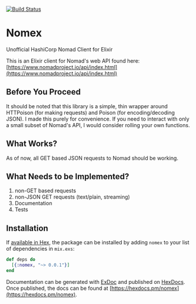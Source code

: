 [![Build Status](https://travis-ci.org/neojin/nomex.svg?branch=master)](https://travis-ci.org/neojin/nomex)

# Nomex

Unofficial HashiCorp Nomad Client for Elixir

This is an Elixir client for Nomad's web API found here: [https://www.nomadproject.io/api/index.html](https://www.nomadproject.io/api/index.html)

## Before You Proceed

It should be noted that this library is a simple, thin wrapper around HTTPoison (for making requests)
and Poison (for encoding/decoding JSON). I made this purely for convenience. If you need to interact
with only a small subset of Nomad's API, I would consider rolling your own functions.

## What Works?

As of now, all GET based JSON requests to Nomad should be working.

## What Needs to be Implemented?

1. non-GET based requests
2. non-JSON GET requests (text/plain, streaming)
3. Documentation
4. Tests

## Installation

If [available in Hex](https://hex.pm/docs/publish), the package can be installed
by adding `nomex` to your list of dependencies in `mix.exs`:

```elixir
def deps do
  [{:nomex, "~> 0.0.1"}]
end
```

Documentation can be generated with [ExDoc](https://github.com/elixir-lang/ex_doc)
and published on [HexDocs](https://hexdocs.pm). Once published, the docs can
be found at [https://hexdocs.pm/nomex](https://hexdocs.pm/nomex).
